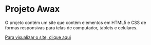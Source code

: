 # Projeto Awax
O projeto contém um site que contém elementos em HTML5 e CSS de formas responsivas para telas de computador, tablets e celulares.

[Para visualizar o site, clique aqui](https://viniz07.github.io/Projeto-Awax/)
